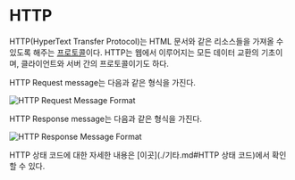 # HTTP

HTTP(HyperText Transfer Protocol)는 HTML 문서와 같은 리소스들을 가져올 수 있도록 해주는 [프로토콜](../00-Terminology/01-용어.md#프로토콜(Protocol))이다. HTTP는 웹에서 이루어지는 모든 데이터 교환의 기초이며, 클라이언트와 서버 간의 프로토콜이기도 하다.

HTTP Request message는 다음과 같은 형식을 가진다.

![HTTP Request Message Format](https://user-images.githubusercontent.com/95019875/176104240-f4a20a63-e3f5-4f72-b91b-4e7ac8d2a96b.png)

HTTP Response message는 다음과 같은 형식을 가진다.

![HTTP Response Message Format](https://user-images.githubusercontent.com/95019875/176104273-328a648a-7db1-470e-9c05-82b41879a9f5.png)

HTTP 상태 코드에 대한 자세한 내용은 [이곳](./기타.md#HTTP 상태 코드)에서 확인할 수 있다.
